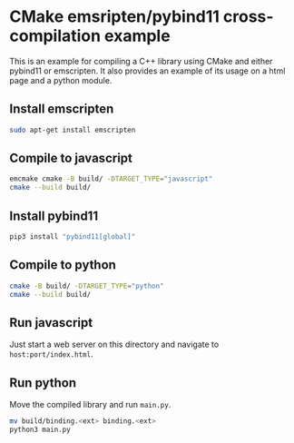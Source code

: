 # CMake emsripten/pybind11 cross-compilation example

This is an example for compiling a C++ library using CMake and either pybind11 or emscripten. It also provides an example of its usage on a html page and a python module.

## Install emscripten

```bash
sudo apt-get install emscripten
```

## Compile to javascript

```bash
emcmake cmake -B build/ -DTARGET_TYPE="javascript"
cmake --build build/
```

## Install pybind11

```bash
pip3 install "pybind11[global]"
```

## Compile to python

```bash
cmake -B build/ -DTARGET_TYPE="python"
cmake --build build/
```

## Run javascript

Just start a web server on this directory and navigate to `host:port/index.html`.

## Run python

Move the compiled library and run `main.py`.

```bash
mv build/binding.<ext> binding.<ext>
python3 main.py
```
